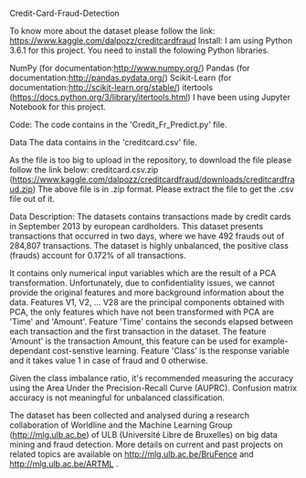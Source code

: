 Credit-Card-Fraud-Detection

To know more about the dataset please follow the link: https://www.kaggle.com/dalpozz/creditcardfraud
Install:
I am using Python 3.6.1 for this project. You need to install the folowing Python libraries.

NumPy (for documentation:http://www.numpy.org/)
Pandas (for documentation:http://pandas.pydata.org/)
Scikit-Learn (for documentation:http://scikit-learn.org/stable/)
itertools (https://docs.python.org/3/library/itertools.html)
I have been using Jupyter Notebook for this project.

Code:
The code contains in the 'Credit_Fr_Predict.py' file.

Data
The data contains in the 'creditcard.csv' file.

As the file is too big to upload in the repository, to download the file please follow the link below:
creditcard.csv.zip (https://www.kaggle.com/dalpozz/creditcardfraud/downloads/creditcardfraud.zip)
The above file is in .zip format. Please extract the file to get the .csv file out of it.

Data Description:
The datasets contains transactions made by credit cards in September 2013 by european cardholders. This dataset presents transactions that occurred in two days, where we have 492 frauds out of 284,807 transactions. The dataset is highly unbalanced, the positive class (frauds) account for 0.172% of all transactions.

It contains only numerical input variables which are the result of a PCA transformation. Unfortunately, due to confidentiality issues, we cannot provide the original features and more background information about the data. Features V1, V2, ... V28 are the principal components obtained with PCA, the only features which have not been transformed with PCA are 'Time' and 'Amount'. Feature 'Time' contains the seconds elapsed between each transaction and the first transaction in the dataset. The feature 'Amount' is the transaction Amount, this feature can be used for example-dependant cost-senstive learning. Feature 'Class' is the response variable and it takes value 1 in case of fraud and 0 otherwise.

Given the class imbalance ratio, it's recommended measuring the accuracy using the Area Under the Precision-Recall Curve (AUPRC). Confusion matrix accuracy is not meaningful for unbalanced classification.

The dataset has been collected and analysed during a research collaboration of Worldline and the Machine Learning Group (http://mlg.ulb.ac.be) of ULB (Université Libre de Bruxelles) on big data mining and fraud detection. More details on current and past projects on related topics are available on http://mlg.ulb.ac.be/BruFence and http://mlg.ulb.ac.be/ARTML .
